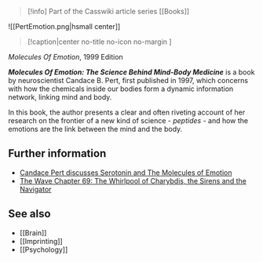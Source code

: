 > [!info] Part of the Casswiki article series [[Books]]

![[PertEmotion.png|hsmall center]]
> [!caption|center no-title no-icon no-margin ]
> 
_Molecules Of Emotion_, 1999 Edition

_**Molecules Of Emotion: The Science Behind Mind-Body Medicine**_ is a book by neuroscientist Candace B. Pert, first published in 1997, which concerns with how the chemicals inside our bodies form a dynamic information network, linking mind and body.

In this book, the author presents a clear and often riveting account of her research on the frontier of a new kind of science - _peptides_ - and how the emotions are the link between the mind and the body.

Further information
-------------------

*   [Candace Pert discusses Serotonin and The Molecules of Emotion](https://www.youtube.com/watch?v=Z_aMpCslIq0)
*   [The Wave Chapter 69: The Whirlpool of Charybdis, the Sirens and the Navigator](http://cassiopaea.org/2012/03/25/the-wave-chapter-69-the-whirlpool-of-charybdis-the-sirens-and-the-navigator/)

See also
--------

*   [[Brain]]
*   [[Imprinting]]
*   [[Psychology]]
